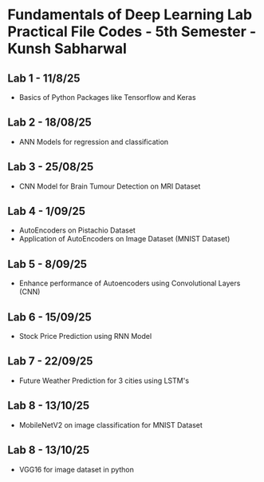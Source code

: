 # Fundamentals of Deep Learning Lab Practical File Codes - 5th Semester - Kunsh Sabharwal

## Lab 1 - 11/8/25

- Basics of Python Packages like Tensorflow and Keras

## Lab 2 - 18/08/25

- ANN Models for regression and classification

## Lab 3 - 25/08/25

- CNN Model for Brain Tumour Detection on MRI Dataset

## Lab 4 - 1/09/25

- AutoEncoders on Pistachio Dataset
- Application of AutoEncoders on Image Dataset (MNIST Dataset)

## Lab 5 - 8/09/25

- Enhance performance of Autoencoders using Convolutional Layers (CNN)

## Lab 6 - 15/09/25

- Stock Price Prediction using RNN Model

## Lab 7 - 22/09/25

- Future Weather Prediction for 3 cities using LSTM's

## Lab 8 - 13/10/25

- MobileNetV2 on image classification for MNIST Dataset

## Lab 8 - 13/10/25

- VGG16 for image dataset in python
